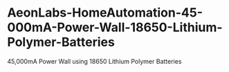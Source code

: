 # AeonLabs-HomeAutomation-45-000mA-Power-Wall-18650-Lithium-Polymer-Batteries
45,000mA Power Wall using 18650 Lithium Polymer Batteries 
